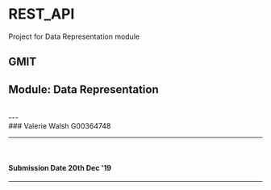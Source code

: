 # REST_API
Project for Data Representation module

## GMIT 
## Module: Data Representation
<br>
---

<br>
### Valerie Walsh G00364748
<br>

---
<br>

#### Submission Date 20th Dec '19
---
<br>
